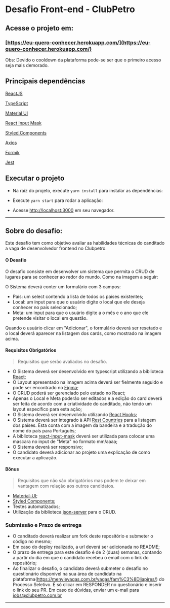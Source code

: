 # Desafio Front-end - ClubPetro

## Acesse o projeto em:

### [https://eu-quero-conhecer.herokuapp.com/](https://eu-quero-conhecer.herokuapp.com/)

Obs: Devido o cooldown da plataforma pode-se ser que o primeiro acesso seja mais demorado.

## Principais dependências

[ReactJS](#)

[TypeScript](#)

[Material UI](https://mui.com/pt/)

[React Input Mask](#)

[Styled Components](#)

[Axios](#)

[Formik](#)

[Jest](#)

## Executar o projeto

- Na raiz do projeto, execute `yarn install` para instalar as dependências:

- Execute `yarn start` para rodar a aplicação:

- Acesse [http://localhost:3000](http://localhost:3000) em seu navegador.

-------------------

## Sobre do desafio:

Este desafio tem como objetivo avaliar as habilidades técnicas do canditado a vaga de desenvolvedor frontend no Clubpetro.

#### O Desafio

O desafio consiste em desenvolver um sistema que permita o CRUD de lugares para se conhecer ao redor do mundo. Como na imagem a seguir:

O Sistema deverá conter um formulário com 3 campos:

- País: um select contendo a lista de todos os países existentes;
- Local: um input para que o usuário digite o local que ele deseja conhecer no país selecionado;
- Meta: um input para que o usuário digite a o mês e o ano que ele pretende visitar o local em questão.

Quando o usuário clicar em "Adicionar", o formulário deverá ser resetado e o local deverá aparecer na listagem dos cards, como mostrado na imagem acima.

#### Requisitos Obrigatórios

> Requisitos que serão avaliados no desafio.

- O Sistema deverá ser desenvolvido em typescript utilizando a biblioteca [React](https://pt-br.reactjs.org/);
- O Layout apresentado na imagem acima deverá ser fielmente seguido e pode ser encontrado no [Figma](https://www.figma.com/file/IC0xt3K3X21rLEfLRQ3mpl/Lugares-que-quero-conhecer?node-id=0%3A1);
- O CRUD poderá ser gerenciado pelo estado no React;
- Apenas o Local e Meta poderão ser editados e a edição do card deverá ser feita de acordo com a criatividade do canditado, não tendo um layout específico para esta ação;
- O Sistema deverá ser desenvolvido utilizando [React Hooks](https://pt-br.reactjs.org/docs/hooks-intro.html);
- O Sistema deverá ser integrado à API [Rest Countries](https://restcountries.com/v2/all) para a listagem dos países. Esta conta com a imagem da bandeira e a tradução do nome do país para Português;
- A biblioteca [react-input-mask](https://www.npmjs.com/package/react-input-mask) deverá ser utilizada para colocar uma mascara no input de "Meta" no formato mm/aaaa;
- O Sistema deverá ser responsivo;
- O candidato deverá adicionar ao projeto uma explicação de como executar a aplicação.

#### Bônus

> Requisitos que não são obrigatórios mas podem te deixar em vantagem com relação aos outros candidatos.

- [Material-UI](https://material-ui.com/pt/);
- [Styled Components](https://styled-components.com/);
- Testes automatizados;
- Utilização da biblioteca [json-server](https://www.npmjs.com/package/json-server) para o CRUD.

### Submissão e Prazo de entrega

- O canditado deverá realizar um fork deste repositório e submeter o código no mesmo;
- Em caso do deploy realizado, a url deverá ser adicionada no README;
- O prazo de entrega para este desafio é de 2 (duas) semanas, contando a partir do dia em que o candidato recebeu o email com o link do repositório;
- Ao finalizar o desafio, o candidato deverá submeter o desafio no questionário disponível na sua área de candidato na plataforma(https://menvievagas.com.br/vagas/fam%C3%8Dliapires/) do Processo Seletivo. É só clicar em RESPONDER no questionário e inserir o link do seu PR.
Em caso de dúvidas, enviar um e-mail para jobs@clubpetro.com.br

------------